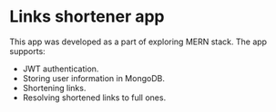 # Links shortener app
This app was developed as a part of exploring MERN stack.
The app supports: 
- JWT authentication.
- Storing user information in MongoDB.
- Shortening links.
- Resolving shortened links to full ones.

